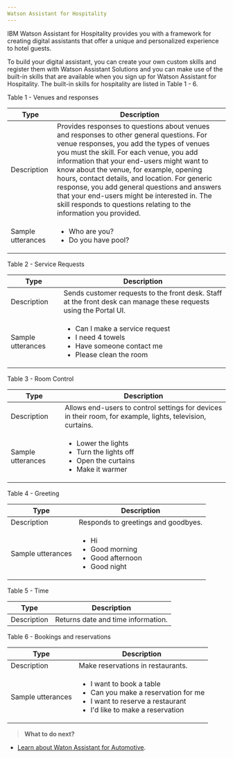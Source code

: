 ```yaml
---
Watson Assistant for Hospitality
---
```

IBM Watson Assistant for Hospitality provides you with a framework for creating digital assistants that offer a unique and personalized experience to hotel guests.

To build your digital assistant, you can create your own custom skills and register them with Watson Assistant Solutions and you can make use of the built-in skills that are available when you sign up for Watson Assistant for Hospitality.  The built-in skills for hospitality are listed in Table 1 - 6.

Table 1 - Venues and responses

Type | Description |
--|--------------|
Description | Provides responses to questions about venues and responses to other general questions. For venue responses, you add the types of venues you must the skill. For each venue, you add information that your end-users might want to know about the venue, for example, opening hours, contact details, and location.  For generic response, you add general questions and answers that your end-users might be interested in.  The skill responds to questions relating to the information you provided.
Sample utterances | <ul><li>Who are you? </li><li>Do you have pool?</li></ul>

Table 2 - Service Requests

Type | Description |
--|--------------|
Description | Sends customer requests to the front desk.  Staff at the front desk can manage these requests using the Portal UI.
Sample utterances | <ul><li>Can I make a service request</li><li>I need 4 towels</li><li>Have someone contact me</li><li>Please clean the room</li></ul>

Table 3 - Room Control

Type | Description |
--|--------------|
Description | Allows end-users to control settings for devices in their room, for example, lights, television, curtains.
Sample utterances | <ul><li>Lower the lights</li><li>Turn the lights off</li><li>Open the curtains</li><li>Make it warmer</li></ul>

Table 4 - Greeting

Type | Description | 
--|--------------|
Description | Responds to greetings and goodbyes.|
Sample utterances | <ul><li>Hi</li><li>Good morning</li><li>Good afternoon</li><li>Good night</li></ul>

Table 5 - Time

Type | Description |
--|--------------|
Description | Returns date and time information. | Sample utterances | <ul><li>Time please</li><li>Date please</li><li>What time is it in {location}</li><li>What is the current date</li></ul>

Table 6 - Bookings and reservations

Type | Description | 
--|--------------|
Description | Make reservations in restaurants. | 
Sample utterances | <ul><li>I want to book a table</li><li>Can you make a reservation for me</li><li>I want to reserve a restaurant</li><li>I'd like to make a reservation</li></ul>

> **What to do next?**<br/>
* [Learn about Waton Assistant for Automotive]({{site.baseurl}}/flavour/automotive).
